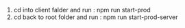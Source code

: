 1.  cd into client falder and run : npm run start-prod
2.  cd back to root folder and run : npm run start-prod-server
